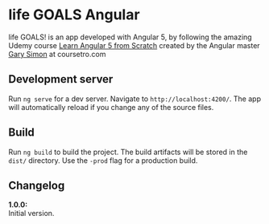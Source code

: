 # life GOALS Angular
life GOALS! is an app developed with Angular 5, by following the amazing Udemy course [Learn Angular 5 from Scratch](https://www.udemy.com/angular-5/learn/v4/overview) created by the Angular master [Gary Simon](https://www.udemy.com/user/garysimon2/) at coursetro.com


## Development server
Run `ng serve` for a dev server. Navigate to `http://localhost:4200/`. The app will automatically reload if you change any of the source files.

## Build
Run `ng build` to build the project. The build artifacts will be stored in the `dist/` directory. Use the `-prod` flag for a production build.

## Changelog
**1.0.0:**  
Initial version.

